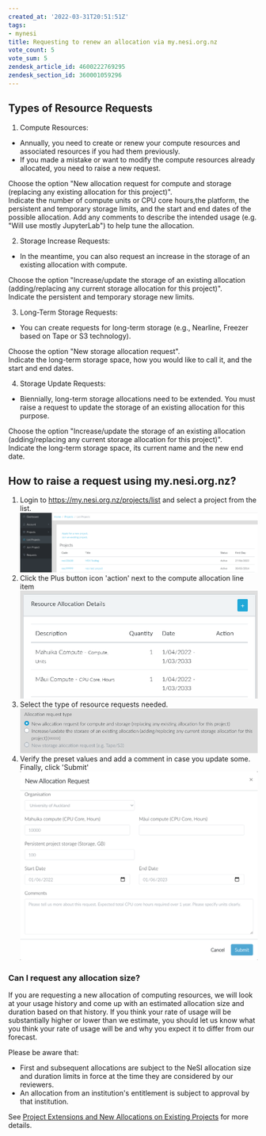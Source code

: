 ```yaml
---
created_at: '2022-03-31T20:51:51Z'
tags:
- mynesi
title: Requesting to renew an allocation via my.nesi.org.nz
vote_count: 5
vote_sum: 5
zendesk_article_id: 4600222769295
zendesk_section_id: 360001059296
---
```


## Types of Resource Requests
1. Compute Resources:
- Annually, you need to create or renew your compute resources and associated resources if you had them previously.  
- If you made a mistake or want to modify the compute resources already allocated, you need to raise a new request.  

Choose the option "New allocation request for compute and storage (replacing any existing allocation for this project)".  
Indicate the number of compute units or CPU core hours,the platform, the persistent and temporary storage limits, and the start and end dates of the possible allocation. Add any comments to describe the intended usage (e.g. "Will use mostly JupyterLab") to help tune the allocation.  

2. Storage Increase Requests:
- In the meantime, you can also request an increase in the storage of an existing allocation with compute.  

Choose the option "Increase/update the storage of an existing allocation (adding/replacing any current storage allocation for this project)".  
Indicate the persistent and temporary storage new limits.  

3. Long-Term Storage Requests:
- You can create requests for long-term storage (e.g., Nearline, Freezer based on Tape or S3 technology).  

Choose the option "New storage allocation request".  
Indicate the long-term storage space, how you would like to call it, and the start and end dates.

4. Storage Update Requests:
- Biennially, long-term storage allocations need to be extended. You must raise a request to update the storage of an existing allocation for this purpose.  

Choose the option "Increase/update the storage of an existing allocation (adding/replacing any current storage allocation for this project)".  
Indicate the long-term storage space, its current name and the new end date.

## How to raise a request using my.nesi.org.nz?

1. Login to <https://my.nesi.org.nz/projects/list> and select a project
    from the list.  
    ![my.nesi.png](../../assets/images/Requesting_to_renew_an_allocation_via_my-nesi-org-nz.png)
2. Click the Plus button icon 'action' next to the compute allocation
    line item   
    ![my.nesi.png](../../assets/images/Requesting_to_renew_an_allocation_via_my-nesi-org-nz_0.png)
3. Select the type of resource requests needed.  
    ![my.nesi.png](../../assets/images/Requesting_to_renew_an_allocation_via_my-nesi-org-nz_2.png)
4. Verify the preset values and add a comment in case you update
    some.  
    Finally, click 'Submit'
    ![mceclip2.png](../../assets/images/Requesting_to_renew_an_allocation_via_my-nesi-org-nz_1.png)

### Can I request any allocation size?

If you are requesting a new allocation of computing resources, we will
look at your usage history and come up with an estimated allocation size
and duration based on that history. If you think your rate of usage will
be substantially higher or lower than we estimate, you should let us
know what you think your rate of usage will be and why you expect it to
differ from our forecast.

Please be aware that:

- First and subsequent allocations are subject to the NeSI allocation
    size and duration limits in force at the time they are considered by
    our reviewers.
- An allocation from an institution's entitlement is subject to
    approval by that institution.

See [Project Extensions and New Allocations on Existing Projects](../../Getting_Started/Accounts-Projects_and_Allocations/Project_Extensions_and_New_Allocations_on_Existing_Projects.md)
for more details.
